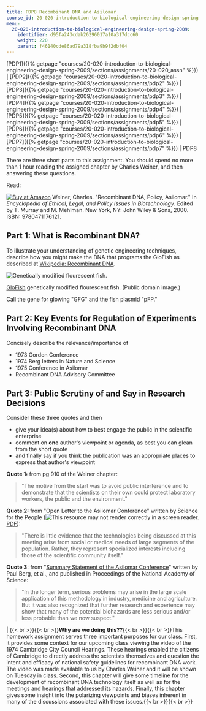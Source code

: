 ```yaml
---
title: PDP8 Recombinant DNA and Asilomar
course_id: 20-020-introduction-to-biological-engineering-design-spring-2009
menu:
  20-020-introduction-to-biological-engineering-design-spring-2009:
    identifier: d95fa243cdab26296017a10a317dcc60
    weight: 220
    parent: f46140cde86ad79a318fba9b9f2dbf04
---
```

[PDP1]({{% getpage "courses/20-020-introduction-to-biological-engineering-design-spring-2009/sections/assignments/20-020_assn" %}}) | [PDP2]({{% getpage "courses/20-020-introduction-to-biological-engineering-design-spring-2009/sections/assignments/pdp2" %}}) | [PDP3]({{% getpage "courses/20-020-introduction-to-biological-engineering-design-spring-2009/sections/assignments/pdp3" %}}) | [PDP4]({{% getpage "courses/20-020-introduction-to-biological-engineering-design-spring-2009/sections/assignments/pdp4" %}}) | [PDP5]({{% getpage "courses/20-020-introduction-to-biological-engineering-design-spring-2009/sections/assignments/pdp5" %}}) | [PDP6]({{% getpage "courses/20-020-introduction-to-biological-engineering-design-spring-2009/sections/assignments/pdp6" %}}) | [PDP7]({{% getpage "courses/20-020-introduction-to-biological-engineering-design-spring-2009/sections/assignments/pdp7" %}}) | PDP8

There are three short parts to this assignment. You should spend no more than 1 hour reading the assigned chapter by Charles Weiner, and then answering these questions.

Read:

[![Buy at Amazon](/images/a_logo_17.gif)](http://www.amazon.com/exec/obidos/ASIN/0471176125/ref=nosim/mitopencourse-20) Weiner, Charles. "Recombinant DNA, Policy, Asilomar." In _Encyclopedia of Ethical, Legal, and Policy Issues in Biotechnology_. Edited by T. Murray and M. Mehlman. New York, NY: John Wiley & Sons, 2000. ISBN: 9780471176121.

Part 1: What is Recombinant DNA?
--------------------------------

To illustrate your understanding of genetic engineering techniques, describe how you might make the DNA that programs the GloFish as described at [Wikipedia: Recombinant DNA](http://en.wikipedia.org/wiki/Recombinant_DNA).

![Genetically modified flourescent fish.](/courses/biological-engineering/20-020-introduction-to-biological-engineering-design-spring-2009/assignments/500px_GloFish.jpg)

[GloFish](http://en.wikipedia.org/wiki/GloFish) genetically modified flourescent fish. (Public domain image.)

Call the gene for glowing "GFG" and the fish plasmid "pFP."

Part 2: Key Events for Regulation of Experiments Involving Recombinant DNA
--------------------------------------------------------------------------

Concisely describe the relevance/importance of

*   1973 Gordon Conference
*   1974 Berg letters in Nature and Science
*   1975 Conference in Asilomar
*   Recombinant DNA Advisory Committee

Part 3: Public Scrutiny of and Say in Research Decisions
--------------------------------------------------------

Consider these three quotes and then

*   give your idea(s) about how to best engage the public in the scientific enterprise
*   comment on **one** author's viewpoint or agenda, as best you can glean from the short quote
*   and finally say if you think the publication was an appropriate places to express that author's viewpoint

**Quote 1:** from pg 910 of the Weiner chapter:

> "The motive from the start was to avoid public interference and to demonstrate that the scientists on their own could protect laboratory workers, the public and the environment."

**Quote 2:** from "Open Letter to the Asilomar Conference" written by Science for the People (![This resource may not render correctly in a screen reader.](/images/inacessible.gif)[PDF](http://profiles.nlm.nih.gov/DJ/B/B/H/F/_/djbbhf.pdf)):

> "There is little evidence that the technologies being discussed at this meeting arise from social or medical needs of large segments of the population. Rather, they represent specialized interests including those of the scientific community itself."

**Quote 3:** from "[Summary Statement of the Asilomar Conference](http://www.pnas.org/content/72/6/1981.full.pdf+html?ck=nck)" written by Paul Berg, et al., and published in Proceedings of the National Academy of Science:

> "In the longer term, serious problems may arise in the large scale application of this methodology in industry, medicine and agriculture. But it was also recognized that further research and experience may show that many of the potential biohazards are less serious and/or less probable than we now suspect."

| {{< br >}}{{< br >}}**Why are we doing this??**{{< br >}}{{< br >}}This homework assignment serves three important purposes for our class. First, it provides some context for our upcoming class viewing the video of the 1974 Cambridge City Council Hearings. These hearings enabled the citizens of Cambridge to directly address the scientists themselves and question the intent and efficacy of national safety guidelines for recombinant DNA work. The video was made available to us by Charles Weiner and it will be shown on Tuesday in class. Second, this chapter will give some timeline for the development of recombinant DNA technology itself as well as for the meetings and hearings that addressed its hazards. Finally, this chapter gives some insight into the polarizing viewpoints and biases inherent in many of the discussions associated with these issues.{{< br >}}{{< br >}}